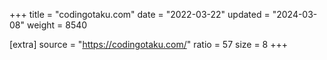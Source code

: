 +++
title = "codingotaku.com"
date = "2022-03-22"
updated = "2024-03-08"
weight = 8540

[extra]
source = "https://codingotaku.com/"
ratio = 57
size = 8
+++
